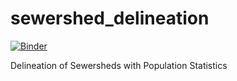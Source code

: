 # sewershed_delineation

[![Binder](https://mybinder.org/badge_logo.svg)](https://mybinder.org/v2/gh/ncsu-geoforall-lab/sewershed_delineation/HEAD?labpath=delineate_sewershed.ipynb)

Delineation of Sewersheds with Population Statistics
